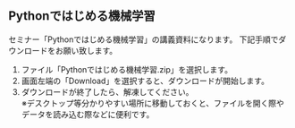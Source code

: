 ## Pythonではじめる機械学習

セミナー「Pythonではじめる機械学習」の講義資料になります。
下記手順でダウンロードをお願い致します。
1. ファイル「Pythonではじめる機械学習.zip」を選択します。
2. 画面左端の「Download」を選択すると、ダウンロードが開始します。
3. ダウンロードが終了したら、解凍してください。<br/>
※デスクトップ等分かりやすい場所に移動しておくと、ファイルを開く際やデータを読み込む際などに便利です。

